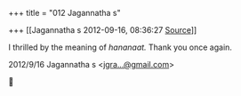 +++
title = "012 Jagannatha s"

+++
[[Jagannatha s	2012-09-16, 08:36:27 [Source](https://groups.google.com/g/samskrita/c/N7G-NNmPYoY)]]



I thrilled by the meaning of *hananaat.* Thank you once again.  
  

2012/9/16 Jagannatha s \<[jgra...@gmail.com]()\>



